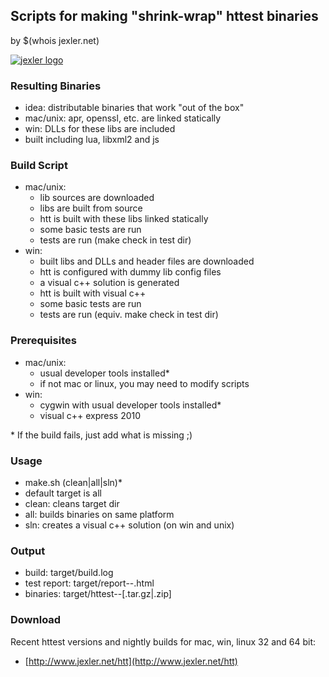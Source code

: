 ## Scripts for making "shrink-wrap" httest binaries

by $(whois jexler.net)

[![jexler logo](http://www.gravatar.com/avatar/9022d38f949fccf36a94e0f444327f6b.jpg)](http://www.jexler.net/)

### Resulting Binaries

- idea: distributable binaries that work "out of the box"
- mac/unix: apr, openssl, etc. are linked statically
- win: DLLs for these libs are included
- built including lua, libxml2 and js

### Build Script

- mac/unix:
  - lib sources are downloaded
  - libs are built from source
  - htt is built with these libs linked statically
  - some basic tests are run
  - tests are run (make check in test dir)
- win:
  - built libs and DLLs and header files are downloaded
  - htt is configured with dummy lib config files
  - a visual c++ solution is generated
  - htt is built with visual c++
  - some basic tests are run
  - tests are run (equiv. make check in test dir)

### Prerequisites

- mac/unix:
  - usual developer tools installed*
  - if not mac or linux, you may need to modify scripts
- win:
  - cygwin with usual developer tools installed*
  - visual c++ express 2010

\* If the build fails, just add what is missing ;)

### Usage

- make.sh (clean|all|sln)*
- default target is all
- clean: cleans target dir
- all:   builds binaries on same platform
- sln:   creates a visual c++ solution (on win and unix)

### Output

- build: target/build.log
- test report: target/report-<ver>-<os>.html
- binaries: target/httest-<ver>-<os>[.tar.gz|.zip]

### Download

Recent httest versions and nightly builds for mac, win, linux 32 and 64 bit:

- [http://www.jexler.net/htt](http://www.jexler.net/htt)


